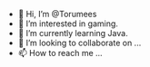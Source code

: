 - 👋 Hi, I’m @Torumees
- 👀 I’m interested in gaming.
- 🌱 I’m currently learning Java.
- 💞️ I’m looking to collaborate on ...
- 📫 How to reach me ...

<!---
Torumees/Torumees is a ✨ special ✨ repository because its `README.md` (this file) appears on your GitHub profile.
You can click the Preview link to take a look at your changes.
--->
